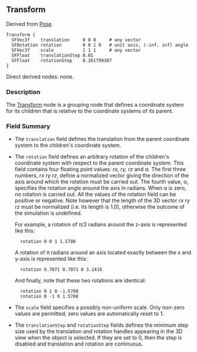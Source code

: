 ## Transform

Derived from [Pose](pose.md).

```
Transform {
  SFVec3f    translation     0 0 0     # any vector
  SFRotation rotation        0 0 1 0   # unit axis, (-inf, inf) angle
  SFVec3f    scale           1 1 1     # any vector
  SFFloat    translationStep 0.01
  SFFloat    rotationStep    0.261799387
}
```

Direct derived nodes: none.

### Description

The [Transform](#transform) node is a grouping node that defines a coordinate system for its children that is relative to the coordinate systems of its parent.

### Field Summary

- The `translation` field defines the translation from the parent coordinate system to the children's coordinate system.

- The `rotation` field defines an arbitrary rotation of the children's coordinate system with respect to the parent coordinate system.
This field contains four floating point values: *rx, ry, rz* and α.
The first three numbers, *rx ry rz*, define a normalized vector giving the direction of the axis around which the rotation must be carried out.
The fourth value, α, specifies the rotation angle around the axis in radians.
When α is zero, no rotation is carried out.
All the values of the rotation field can be positive or negative.
Note however that the length of the 3D vector *rx ry rz* must be normalized (i.e. its length is 1.0), otherwise the outcome of the simulation is undefined.

    For example, a rotation of &pi;/2 radians around the z-axis is represented like
    this:

        rotation 0 0 1 1.5708

    A rotation of &pi; radians around an axis located exactly between the *x* and
    y-axis is represented like this:

        rotation 0.7071 0.7071 0 3.1416

    And finally, note that these two rotations are identical:

        rotation 0 1 0 -1.5708
        rotation 0 -1 0 1.5708

- The `scale` field specifies a possibly non-uniform scale.
Only non-zero values are permitted; zero values are automatically reset to 1.

- The `translationStep` and `rotationStep` fields defines the minimum step size used by the translation and rotation handles appearing in the 3D view when the object is selected.
If they are set to 0, then the step is disabled and translation and rotation are continuous.
